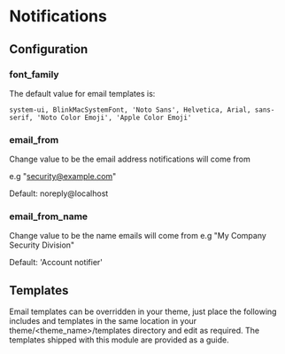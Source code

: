# Notifications

## Configuration

### font_family

The default value for email templates is:

```
system-ui, BlinkMacSystemFont, 'Noto Sans', Helvetica, Arial, sans-serif, 'Noto Color Emoji', 'Apple Color Emoji'
```

### email_from


Change value to be the email address notifications will come from

e.g "security@example.com"

Default: noreply@localhost

### email_from_name

Change value to be the name emails will come from
e.g "My Company Security Division"

Default: 'Account notifier'

## Templates

Email templates can be overridden in your theme, just place the following includes and templates in the same location in your theme/<theme_name>/templates directory and edit as required. The templates shipped with this module are provided as a guide.
